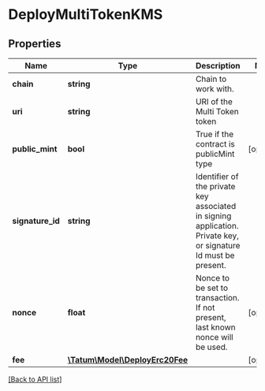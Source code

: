 # DeployMultiTokenKMS

## Properties

Name | Type | Description | Notes
------------ | ------------- | ------------- | -------------
**chain** | **string** | Chain to work with. |
**uri** | **string** | URI of the Multi Token token |
**public_mint** | **bool** | True if the contract is publicMint type | [optional]
**signature_id** | **string** | Identifier of the private key associated in signing application. Private key, or signature Id must be present. |
**nonce** | **float** | Nonce to be set to transaction. If not present, last known nonce will be used. | [optional]
**fee** | [**\Tatum\Model\DeployErc20Fee**](DeployErc20Fee.md) |  | [optional]

[[Back to API list]](../../README.md#api-endpoints)
